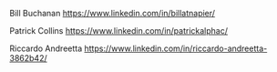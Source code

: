 Bill Buchanan
https://www.linkedin.com/in/billatnapier/

Patrick Collins 
https://www.linkedin.com/in/patrickalphac/

Riccardo Andreetta
https://www.linkedin.com/in/riccardo-andreetta-3862b42/

